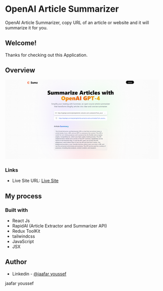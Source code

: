 # OpenAI Article Summarizer

OpenAI Article Summarizer, copy URL of an article or website and it will summarize it for you.
## Welcome!

Thanks for checking out this Application.

## Overview

![img](./src/assets/overview.png)

### Links

- Live Site URL: [Live Site](https://courageous-gingersnap-c17aad.netlify.app/)

## My process

### Built with

- React Js
- RapidAI (Article Extractor and Summarizer API)
- Redux ToolKit
- tailwindcss
- JavaScript
- JSX

## Author

- Linkedin - [@jaafar youssef](https://www.linkedin.com/in/jaafar-youssef-923100249/)

jaafar youssef
